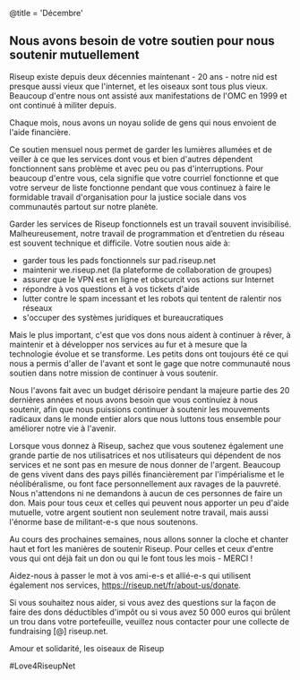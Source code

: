 @title = 'Décembre'

Nous avons besoin de votre soutien pour nous soutenir mutuellement
------------------------------------------------------------------

Riseup existe depuis deux décennies maintenant - 20 ans - notre nid est presque aussi vieux que l'internet, et les oiseaux sont tous plus vieux. Beaucoup d'entre nous ont assisté aux manifestations de l'OMC en 1999 et ont continué à militer depuis.

Chaque mois, nous avons un noyau solide de gens qui nous envoient de l'aide financière.

Ce soutien mensuel nous permet de garder les lumières allumées et de veiller à ce que les services dont vous et bien d'autres dépendent fonctionnent sans problème et avec peu ou pas d'interruptions. Pour beaucoup d'entre vous, cela signifie que votre courriel fonctionne et que votre serveur de liste fonctionne pendant que vous continuez à faire le formidable travail d'organisation pour la justice sociale dans vos communautés partout sur notre planète.

Garder les services de Riseup fonctionnels est un travail souvent invisibilisé. Malheureusement, notre travail de programmation et d’entretien du réseau est souvent technique et difficile. Votre soutien nous aide à:

* garder tous les pads fonctionnels sur pad.riseup.net 
* maintenir we.riseup.net (la plateforme de collaboration de groupes) 
* assurer que le VPN est en ligne et obscurcit vos actions sur Internet 
* répondre à vos questions et  à vos tickets d'aide 
* lutter contre le spam incessant et les robots qui tentent de ralentir nos réseaux 
* s'occuper des systèmes juridiques et bureaucratiques 

Mais le plus important, c'est que vos dons nous aident à continuer à rêver, à maintenir et à développer nos services au fur et à mesure que la technologie évolue et se transforme. Les petits dons ont toujours été ce qui nous a permis d'aller de l'avant et sont le gage que notre communauté nous soutien dans notre mission de continuer à vous soutenir.

Nous l'avons fait avec un budget dérisoire pendant la majeure partie des 20 dernières années et nous avons besoin que vous continuiez à nous soutenir, afin que nous puissions continuer à soutenir les mouvements radicaux dans le monde entier alors que nous luttons tous ensemble pour améliorer notre vie à l'avenir.

Lorsque vous donnez à Riseup, sachez que vous soutenez également une grande partie de nos utilisatrices et nos utilisateurs qui dépendent de nos services et ne sont pas en mesure de nous donner de l'argent. Beaucoup de gens vivent dans des pays pillés financièrement par l'impérialisme et le néolibéralisme, ou font face personnellement aux ravages de la pauvreté. Nous n'attendons ni ne demandons à aucun de ces personnes de faire un don. Mais pour tous ceux et celles qui peuvent nous apporter un peu d'aide mutuelle, votre argent soutient non seulement notre travail, mais aussi l'énorme base de militant-e-s que nous soutenons.

Au cours des prochaines semaines, nous allons sonner la cloche et chanter haut et fort les manières de soutenir Riseup. Pour celles et ceux d'entre vous qui ont déjà fait un don ou qui le font tous les mois - MERCI !

Aidez-nous à passer le mot à vos ami-e-s et allié-e-s qui utilisent également nos services, https://riseup.net/fr/about-us/donate.

Si vous souhaitez nous aider, si vous avez des questions sur la façon de faire des dons déductibles d'impôt ou si vous avez 50 000 euros qui brûlent un trou dans votre portefeuille, veuillez nous contacter pour une collecte de fundraising [@] riseup.net.

Amour et solidarité,
les oiseaux de Riseup

\#Love4RiseupNet
